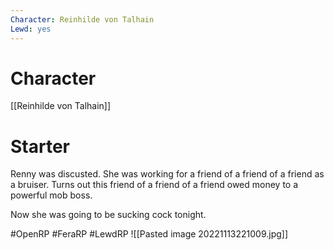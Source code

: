 ```yaml
---
Character: Reinhilde von Talhain
Lewd: yes
---
```

# Character
[[Reinhilde von Talhain]]

# Starter
Renny was discusted. She was working for a friend of a friend of a friend as a bruiser. Turns out this friend of a friend of a friend owed money to a powerful mob boss.

Now she was going to be sucking cock tonight. 

#OpenRP #FeraRP #LewdRP 
![[Pasted image 20221113221009.jpg]]